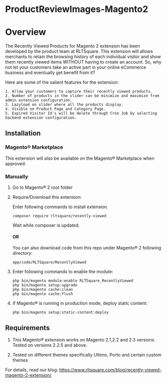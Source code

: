 # ProductReviewImages-Magento2

# Overview

The Recently Viewed Products for Magento 2 extension has been developed by the product team at RLTSquare. This extension will allows merchants to retain the browsing history of each individual visitor and show them recently viewed items WITHOUT having to create an account. So, why not let your customers take an active part in your online eCommerce business and eventually get benefit from it?

Here are some of the salient features for the extension:

```
1. Allow your customers to capture their recently viewed products.
2. Number of products in the slider can be minimize and maximize from admin extension configuration.
3. Lazyload on slider where all the products display.
4. Visible on Product Page and Category Page.
5. Expired Visitor Id's will be delete through Cron Job by selecting backend extension configuration.
```

## Installation

### Magento® Marketplace

This extension will also be available on the Magento® Marketplace when approved.

### Manually

1. Go to Magento® 2 root folder

2. Require/Download this extension:

   Enter following commands to install extension.

   ```
   composer require rltsquare/recently-viewed
   ```

   Wait while composer is updated.
   
   #### OR
   
   You can also download code from this repo under Magento® 2 following directory:
    
    ```
    app/code/RLTSquare/RecentlyViewed
    ```    

3. Enter following commands to enable the module:

   ```
   php bin/magento module:enable RLTSquare_RecentlyViewed
   php bin/magento setup:upgrade
   php bin/magento cache:clean
   php bin/magento cache:flush
   ```

4. If Magento® is running in production mode, deploy static content: 

   ```
   php bin/magento setup:static-content:deploy
   ```


## Requirements

1. This Magento® extension works on Magento 2.1,2.2 and 2.3 versions. Tested on versions 2.2.5 and above.

2. Tested on different themes specifically Ultimo, Porto and certain custom themes

For details, read our blog:
https://www.rltsquare.com/blog/recently-viewed-magento-2-extension/
